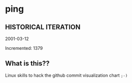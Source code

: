 # ping

## HISTORICAL ITERATION
2001-03-12

Incremented: 1379

## What is this?? 
Linux skills to hack the github commit visualization chart `;-)`
